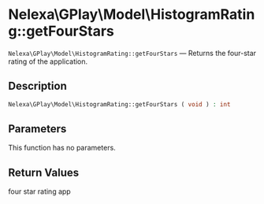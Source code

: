 # Nelexa\GPlay\Model\HistogramRating::getFourStars
`Nelexa\GPlay\Model\HistogramRating::getFourStars` — Returns the four-star rating of the application.

## Description
```php
Nelexa\GPlay\Model\HistogramRating::getFourStars ( void ) : int
```

## Parameters
This function has no parameters.

## Return Values
four star rating app

